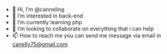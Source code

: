 - 👋 Hi, I’m @canneling
- 👀 I’m interested in back-end
- 🌱 I’m currently learning php
- 💞️ I’m looking to collaborate on everything that i can help 
- 📫 How to reach me you can send me message via email in canelly75@gmail.com

<!---
canneling/canneling is a ✨ special ✨ repository because its `README.md` (this file) appears on your GitHub profile.
You can click the Preview link to take a look at your changes.
--->
